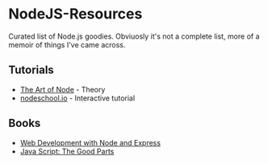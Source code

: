 # NodeJS-Resources
Curated list of Node.js goodies. Obviuosly it's not a complete list, more of a memoir of things I've came across.

## Tutorials
- [The Art of Node](https://github.com/maxogden/art-of-node) - Theory
- [nodeschool.io](http://nodeschool.io/) - Interactive tutorial

## Books
- [Web Development with Node and Express](https://www.safaribooksonline.com/library/view/web-development-with/9781491902288/)
- [Java Script: The Good Parts](https://www.safaribooksonline.com/library/view/javascript-the-good/9780596517748/)